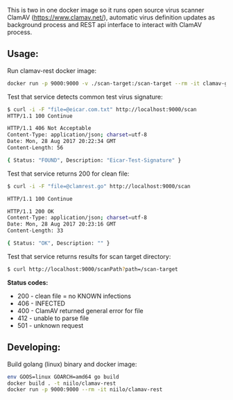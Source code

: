 This is two in one docker image so it runs open source virus scanner ClamAV (https://www.clamav.net/), automatic virus definition updates as background process and REST api interface to interact with ClamAV process.


## Usage:

Run clamav-rest docker image:
```bash
docker run -p 9000:9000 -v ./scan-target:/scan-target --rm -it clamav-go-rest
```

Test that service detects common test virus signature:
```bash
$ curl -i -F "file=@eicar.com.txt" http://localhost:9000/scan
HTTP/1.1 100 Continue

HTTP/1.1 406 Not Acceptable
Content-Type: application/json; charset=utf-8
Date: Mon, 28 Aug 2017 20:22:34 GMT
Content-Length: 56

{ Status: "FOUND", Description: "Eicar-Test-Signature" }
```

Test that service returns 200 for clean file:
```bash
$ curl -i -F "file=@clamrest.go" http://localhost:9000/scan

HTTP/1.1 100 Continue

HTTP/1.1 200 OK
Content-Type: application/json; charset=utf-8
Date: Mon, 28 Aug 2017 20:23:16 GMT
Content-Length: 33

{ Status: "OK", Description: "" }
```

Test that service returns results for scan target directory:
```bash
$ curl http://localhost:9000/scanPath?path=/scan-target
```

**Status codes:**
- 200 - clean file = no KNOWN infections
- 406 - INFECTED
- 400 - ClamAV returned general error for file
- 412 - unable to parse file
- 501 - unknown request


## Developing:

Build golang (linux) binary and docker image:
```bash
env GOOS=linux GOARCH=amd64 go build
docker build . -t niilo/clamav-rest
docker run -p 9000:9000 --rm -it niilo/clamav-rest
```
